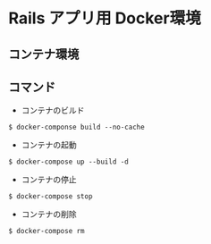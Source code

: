 # Rails アプリ用 Docker環境

## コンテナ環境


## コマンド

* コンテナのビルド

```
$ docker-componse build --no-cache
```

* コンテナの起動

```
$ docker-compose up --build -d
```

* コンテナの停止

```
$ docker-compose stop
```

* コンテナの削除

```
$ docker-compose rm
```
